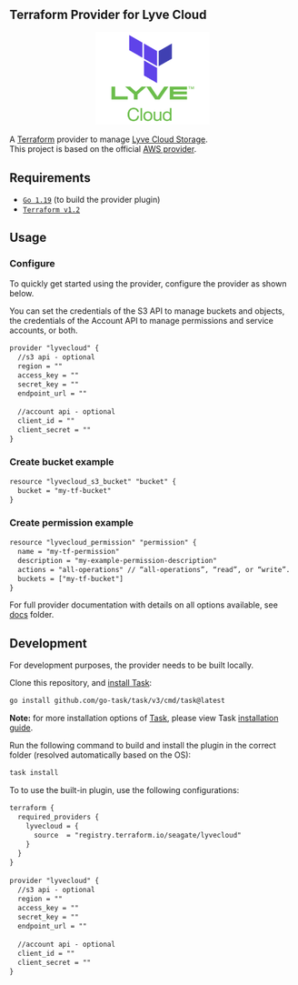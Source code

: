 ## Terraform Provider for Lyve Cloud
<p align="center">
  <a href="https://github.com/Seagate/terraform-provider-lyvecloud">
    <img src="images/tf-lc.png" alt="lyvecloud-provider-terraform" width="200">
  </a>
  <p align="center">

A [Terraform](https://www.terraform.io) provider to manage [Lyve Cloud Storage](https://www.seagate.com/gb/en/services/cloud/storage/). \
This project is based on the official [AWS provider](https://github.com/hashicorp/terraform-provider-aws).

## Requirements

* [`Go 1.19`](https://go.dev/doc/install) (to build the provider plugin)
* [`Terraform v1.2`](https://www.terraform.io/downloads)

## Usage

### Configure
To quickly get started using the provider, configure the provider as shown below.

You can set the credentials of the S3 API to manage buckets and objects, the credentials of the Account API to manage permissions and service accounts, or both.

```hcl
provider "lyvecloud" {
  //s3 api - optional
  region = ""
  access_key = ""
  secret_key = ""
  endpoint_url = ""

  //account api - optional
  client_id = ""
  client_secret = ""
}
```


### Create bucket example

```hcl
resource "lyvecloud_s3_bucket" "bucket" {
  bucket = "my-tf-bucket"
}
```

### Create permission example

```hcl
resource "lyvecloud_permission" "permission" {
  name = "my-tf-permission"
  description = "my-example-permission-description"
  actions = "all-operations" // “all-operations”, “read”, or “write”.
  buckets = ["my-tf-bucket"]
}
```

For full provider documentation with details on all options available, see [docs](./docs/) folder.

## Development
For development purposes, the provider needs to be built locally.

Clone this repository, and [install Task](https://taskfile.dev/installation/):
```sh
go install github.com/go-task/task/v3/cmd/task@latest
```
**Note:** for more installation options of [Task](https://taskfile.dev/), please view Task [installation guide](https://taskfile.dev/installation/).

Run the following command to build and install the plugin in the correct folder (resolved automatically based on the OS):
```sh
task install
```

To to use the built-in plugin, use the following configurations:
```hcl
terraform {
  required_providers {
    lyvecloud = {
      source  = "registry.terraform.io/seagate/lyvecloud"
    }
  }
}

provider "lyvecloud" {
  //s3 api - optional
  region = ""
  access_key = ""
  secret_key = ""
  endpoint_url = ""

  //account api - optional
  client_id = ""
  client_secret = ""
}
```
